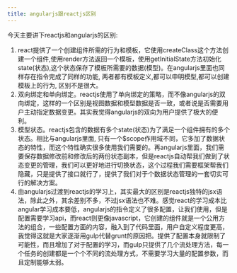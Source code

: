```yaml
---
title: angularjs跟reactjs区别
---
```

今天主要讲下reactjs和angularjs的区别:

1. react提供了一个创建组件所需的行为和模板，它使用createClass这个方法创建一个组件,使用render方法返回一个模板，使用getInitialState方法初始化state(状态),这个状态保存了模板所需要的数据(模型)。在angularjs里面也同样存在指令完成了同样的功能, 两者都有模板定义,都可以申明模型,都可以创建模板上的行为, 区别不是很大。
2. 双向绑定和单向绑定。reactjs使用了单向绑定的策略，而不像angularjs的双向绑定，这样的一个区别是视图数据和模型数据是否一致，或者说是否需要用户主动指定数据变更。其实我觉得angularjs的双向为用户提供了极大的便利。
3. 模型状态。reactjs包含的数据有多个state(状态)为了满足一个组件拥有的多个状态。相比与angularjs里面, 只有一个$scope作用域不同，它多加了数据状态的特性，而这个特性确实很多使用我们需要的。再angularjs里面，我们需要保存数据修改前和修改后的两份状态副本，但是reactjs自动帮我们做到了状态变更的管理，我们可以更好地进行切换状态，这个过程我们需要框架帮我们隐藏，只是提供了接口就行了，提供了我们对于个数据状态管理的一套切实可行的解决方案。
4. 由angularjs过渡到reactjs的学习上，其实最大的区别是reactjs独特的jsx语法，除此之外，其余差别不多，不过jsx语法也不难。感觉react的学习成本比angular学习成本要低，angularjs的指令定义了很多配置，让我们使用，但是配置需要学习api，而react则更像javascript，它创建的组件就是一个公用方法的组合，一些配置方面的内容，融入到了代码里面，用户自定义程度更高，我觉得这就是大家逐渐用gulp代替grunt的原因把。提供了配置本身就限制了可能性，而且增加了对于配置的学习，而gulp只提供了几个流处理方法，每一个任务的创建都是一个个不同的流处理方式，不需要学习大量的配置参数，而且定制能够太弱。

